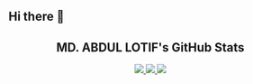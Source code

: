 ## Hi there 👋

<!--
**imrankabir02/imrankabir02** is a ✨ _special_ ✨ repository because its `README.md` (this file) appears on your GitHub profile.

Here are some ideas to get you started:

- 🔭 I’m currently working on ...
- 🌱 I’m currently learning ...
- 👯 I’m looking to collaborate on ...
- 🤔 I’m looking for help with ...
- 💬 Ask me about ...
- 📫 How to reach me: ...
- 😄 Pronouns: ...
- ⚡ Fun fact: ...
-->


<!-- ### MD. IMRAN KABIR's GitHub Stats -->

<div align="center">
  <h2>MD. ABDUL LOTIF's GitHub Stats</h2>
  <a href="https://github.com/imrankabir02">
    <img src="https://github-readme-stats.vercel.app/api?username=imrankabir02&show_icons=true&theme=vue&hide_border=true" />
  </a>
  <a href="https://github.com/imrankabir02">
    <img src="https://github-readme-stats.vercel.app/api/top-langs/?username=imrankabir02&layout=compact&theme=vue&hide_border=true" />
  </a>
  <a href="https://git.io/streak-stats">
    <img src="https://github-readme-streak-stats.herokuapp.com/?user=imrankabir02&theme=vue&hide_border=true" />
  </a>
</div>

